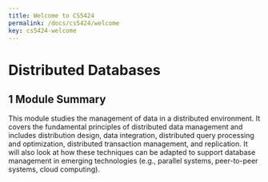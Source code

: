 ```yaml
---
title: Welcome to CS5424
permalink: /docs/cs5424/welcome
key: cs5424-welcome
---
```


# Distributed Databases

## 1 Module Summary

This module studies the management of data in a distributed environment. It covers the fundamental principles of distributed data management and includes distribution design, data integration, distributed query processing and optimization, distributed transaction management, and replication. It will also look at how these techniques can be adapted to support database management in emerging technologies (e.g., parallel systems, peer-to-peer systems, cloud computing).


